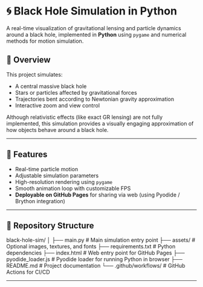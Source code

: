 # 🌀 Black Hole Simulation in Python

A real-time visualization of gravitational lensing and particle dynamics around a black hole, implemented in **Python** using `pygame` and numerical methods for motion simulation.

## 📜 Overview
This project simulates:
- A central massive black hole
- Stars or particles affected by gravitational forces
- Trajectories bent according to Newtonian gravity approximation
- Interactive zoom and view control

Although relativistic effects (like exact GR lensing) are not fully implemented, this simulation provides a visually engaging approximation of how objects behave around a black hole.

---

## 🚀 Features
- Real-time particle motion
- Adjustable simulation parameters
- High-resolution rendering using `pygame`
- Smooth animation loop with customizable FPS
- **Deployable on GitHub Pages** for sharing via web (using Pyodide / Brython integration)

---

## 📂 Repository Structure
black-hole-sim/
│
├── main.py # Main simulation entry point
├── assets/ # Optional images, textures, and fonts
├── requirements.txt # Python dependencies
├── index.html # Web entry point for GitHub Pages
├── pyodide_loader.js # Pyodide loader for running Python in browser
├── README.md # Project documentation
└── .github/workflows/ # GitHub Actions for CI/CD


---

